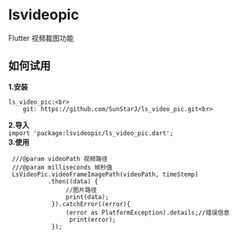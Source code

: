 # lsvideopic

Flutter 视频裁图功能

## 如何试用

**1.安装**<br>
```
ls_video_pic:<br>
    git: https://github.com/SunStarJ/ls_video_pic.git<br>
  ```

**2.导入**<br>
`
import 'package:lsvideopic/ls_video_pic.dart';
`<br>
**3.使用**<br>
```
 ///@param videoPath 视频路径
 ///@param milliseconds 帧秒值
 LsVideoPic.videoFrameImagePath(videoPath, timeStemp)
           .then((data) {
                //图片路径
                print(data);
            }).catchError((error){
                (error as PlatformException).details;//错误信息
                 print(error);
            });
```

